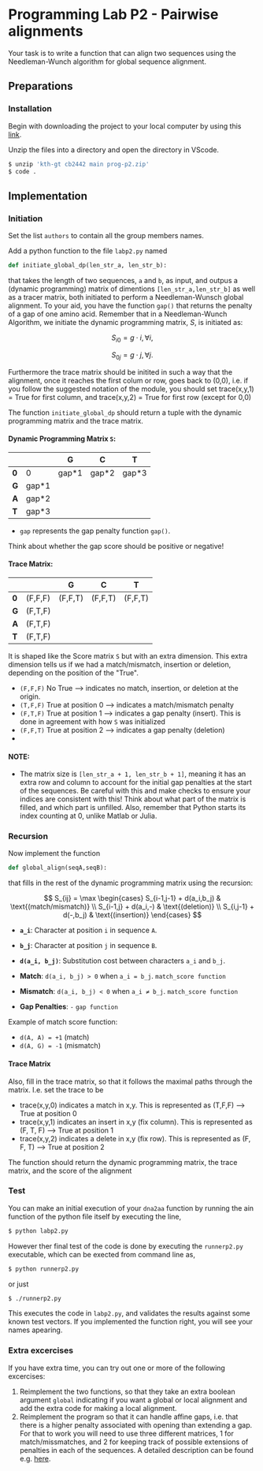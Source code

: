 # Programming Lab P2 - Pairwise alignments

Your task is to write a function that can align two sequences using the Needleman-Wunch algorithm for global sequence alignment.

## Preparations

### Installation

Begin with downloading the project to your local computer by using this [link](https://download-directory.github.io/?url=https%3A%2F%2Fgithub.com%2Fkth-gt%2Fcb2442%2Ftree%2Fmain%2Fprog%2Fp2). 


Unzip the files into a directory and open the directory in VScode. 
```bash
$ unzip 'kth-gt cb2442 main prog-p2.zip'
$ code .
```

## Implementation

### Initiation

Set the list `authors` to contain all the group members names.  

Add a python function to the file `labp2.py` named

```python
def initiate_global_dp(len_str_a, len_str_b):
```

that takes the length of two sequences, `a` and `b`, as input, and outpus a (dynamic programming) matrix of dimentions `[len_str_a,len_str_b]` as well as a tracer matrix, both initiated to perform a Needleman-Wunsch global alignment. 
To your aid, you have the function `gap()` that returns the penalty of a gap of one amino acid.
Remember that in a Needleman-Wunch Algorithm, we initiate the dynamic programming matrix, $S$, is initiated as:

$$S_{i0}=g \cdot i, \forall i,$$

$$S_{0j}=g \cdot j, \forall j.$$

Furthermore the trace matrix should be initited in such a way that the alignment, once it reaches the first colum or row, goes back to (0,0), i.e. if you follow the suggested notation of the module, you should set trace(x,y,1) = True for first column, and trace(x,y,2) = True for first row (except for 0,0)

The function `initiate_global_dp` should return a tuple with the dynamic programming matrix and the trace matrix.


#### Dynamic Programming Matrix `S`:

|   |   | G | C | T |
|---|---|---|---|---|
| **0** | 0 | gap\*1 | gap\*2 | gap\*3 |
| **G** | gap\*1 |   |   |   |
| **A** | gap\*2 |   |   |   |
| **T** | gap\*3 |   |   |   |

- `gap` represents the gap penalty function `gap()`.

Think about whether the gap score should be positive or negative!

#### Trace Matrix:


|   |   | G | C | T |
|---|---|---|---|---|
| **0** | (F,F,F) | (F,F,T) | (F,F,T) | (F,F,T) |
| **G** | (F,T,F) |   |   |   |
| **A** | (F,T,F) |   |   |   |
| **T** | (F,T,F) |   |   |   |

It is shaped like the Score matrix `S` but with an extra dimension. This extra dimension tells us if we had a match/mismatch, insertion or deletion, depending on the position of the "True".

- `(F,F,F)` No True --> indicates no match, insertion, or deletion at the origin.
- `(T,F,F)` True at position 0 --> indicates a match/mismatch penalty
- `(F,T,F)` True at position 1 --> indicates a gap penalty (insert). This is done in agreement with how `S` was initialized
- `(F,F,T)` True at position 2 --> indicates a gap penalty (deletion)
- 

#### NOTE:
- The matrix size is `[len_str_a + 1, len_str_b + 1]`, meaning it has an extra row and column to account for the initial gap penalties at the start of the sequences. Be careful with this and make checks to ensure your indices are consistent with this! Think about what part of the matrix is filled, and which part is unfilled. Also, remember that Python starts its index counting at 0, unlike Matlab or Julia.

### Recursion

Now implement the function

```python
def global_align(seqA,seqB):
```

that fills in the rest of the dynamic programming matrix using the recursion:

$$
S_{ij} = \max \begin{cases}
    S_{i-1,j-1} + d(a_i,b_j) & \text{(match/mismatch)} \\
    S_{i-1,j} + d(a_i,-) & \text{(deletion)} \\
    S_{i,j-1} + d(-,b_j) & \text{(insertion)}
\end{cases}
$$


- **`a_i`**: Character at position `i` in sequence `A`.
- **`b_j`**: Character at position `j` in sequence `B`.
- **`d(a_i, b_j)`**: Substitution cost between characters `a_i` and `b_j`.

- **Match**: `d(a_i, b_j) > 0` when `a_i = b_j`. `match_score function`
- **Mismatch**: `d(a_i, b_j) < 0` when `a_i ≠ b_j`. `match_score function`
- **Gap Penalties**: `-` `gap function`

Example of match score function:
- `d(A, A) = +1` (match)
- `d(A, G) = -1` (mismatch)

#### Trace Matrix
Also, fill in the trace matrix, so that it follows the maximal paths through the matrix. I.e. set the trace to be

* trace(x,y,0) indicates a match in x,y. This is represented as (T,F,F) --> True at position 0
* trace(x,y,1) indicates an insert in x,y (fix column).  This is represented as (F, T, F) --> True at position 1
* trace(x,y,2) indicates a delete in x,y (fix row). This is represented as (F, F, T) --> True at position 2

The function should return the dynamic programming matrix, the trace matrix, and the score of the alignment

### Test

You can make an initial execution of your `dna2aa` function by running the ain function of the python file itself by executing the line,

```bash
$ python labp2.py
```

However ther final test of the code is done by executing the `runnerp2.py` executable, which can be exected from command line as,

```bash
$ python runnerp2.py
```

or just

```bash
$ ./runnerp2.py
```

This executes the code in `labp2.py`, and validates the results against some known test vectors.
If you implemented the function right, you will see your names apearing.

### Extra excercises

If you have extra time, you can try out one or more of the following excercises:

1. Reimplement the two functions, so that they take an extra boolean argument `global` indicating if you want a global or local alignment and add the extra code for making a local alignment.
2. Reimplement the program so that it can handle affine gaps, i.e. that there is a higher penalty associated with opening than extending a gap. For that to work you will need to use three different matrices, 1 for match/missmatches, and 2 for keeping track of possible extensions of penalties in each of the sequences. A detailed description can be found e.g. [here](https://www.cs.cmu.edu/~ckingsf/bioinfo-lectures/gaps.pdf).
